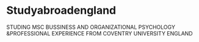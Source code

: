 # Studyabroadengland
STUDING MSC BUSSINESS AND ORGANIZATIONAL  PSYCHOLOGY &amp;PROFESSIONAL EXPERIENCE FROM COVENTRY UNIVERSITY ENGLAND
